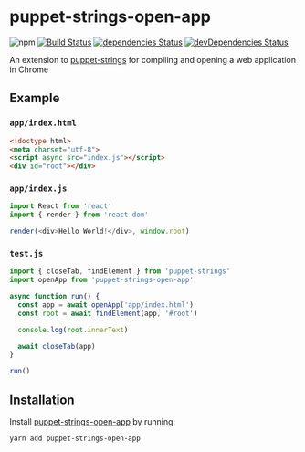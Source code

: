 # puppet-strings-open-app
![npm](https://img.shields.io/npm/v/puppet-strings-open-app.svg)
[![Build Status](https://travis-ci.org/vinsonchuong/puppet-strings-open-app.svg?branch=master)](https://travis-ci.org/vinsonchuong/puppet-strings-open-app)
[![dependencies Status](https://david-dm.org/vinsonchuong/puppet-strings-open-app/status.svg)](https://david-dm.org/vinsonchuong/puppet-strings-open-app)
[![devDependencies Status](https://david-dm.org/vinsonchuong/puppet-strings-open-app/dev-status.svg)](https://david-dm.org/vinsonchuong/puppet-strings-open-app?type=dev)

An extension to [puppet-strings](https://github.com/vinsonchuong/puppet-strings)
for compiling and opening a web application in Chrome

## Example

### `app/index.html`
```html
<!doctype html>
<meta charset="utf-8">
<script async src="index.js"></script>
<div id="root"></div>
```

### `app/index.js`
```js
import React from 'react'
import { render } from 'react-dom'

render(<div>Hello World!</div>, window.root)
```

### `test.js`
```js
import { closeTab, findElement } from 'puppet-strings'
import openApp from 'puppet-strings-open-app'

async function run() {
  const app = await openApp('app/index.html')
  const root = await findElement(app, '#root')

  console.log(root.innerText)

  await closeTab(app)
}

run()
```


## Installation
Install [puppet-strings-open-app](https://yarnpkg.com/en/package/puppet-strings-open-app)
by running:

```sh
yarn add puppet-strings-open-app
```
